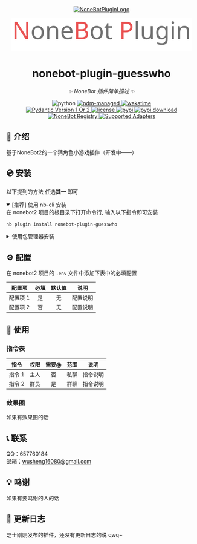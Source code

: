 <!-- markdownlint-disable MD031 MD033 MD036 MD041 -->

<div align="center">

<a href="https://v2.nonebot.dev/store">
  <img src="https://raw.githubusercontent.com/A-kirami/nonebot-plugin-template/resources/nbp_logo.png" width="180" height="180" alt="NoneBotPluginLogo">
</a>

<p>
  <img src="https://raw.githubusercontent.com/lgc-NB2Dev/readme/main/template/plugin.svg" alt="NoneBotPluginText">
</p>

# nonebot-plugin-guesswho

_✨ NoneBot 插件简单描述 ✨_

<img src="https://img.shields.io/badge/python-3.9+-blue.svg" alt="python">
<a href="https://pdm.fming.dev">
  <img src="https://img.shields.io/badge/pdm-managed-blueviolet" alt="pdm-managed">
</a>
<a href="https://wakatime.com/badge/user/b61b0f9a-f40b-4c82-bc51-0a75c67bfccf/project/f4778875-45a4-4688-8e1b-b8c844440abb">
  <img src="https://wakatime.com/badge/user/b61b0f9a-f40b-4c82-bc51-0a75c67bfccf/project/f4778875-45a4-4688-8e1b-b8c844440abb.svg" alt="wakatime">
</a>

<br />

<!-- <a href="https://pydantic.dev">
  <img src="https://img.shields.io/endpoint?url=https://raw.githubusercontent.com/pydantic/pydantic/main/docs/badge/v1.json" alt="Pydantic Version 1" >
</a> -->
<!-- <a href="https://pydantic.dev">
  <img src="https://img.shields.io/endpoint?url=https://raw.githubusercontent.com/pydantic/pydantic/main/docs/badge/v2.json" alt="Pydantic Version 2" >
</a> -->
<a href="https://pydantic.dev">
  <img src="https://img.shields.io/endpoint?url=https://raw.githubusercontent.com/lgc-NB2Dev/readme/main/template/pyd-v1-or-v2.json" alt="Pydantic Version 1 Or 2" >
</a>
<a href="./LICENSE">
  <img src="https://img.shields.io/github/license/WuSheng125/nonebot-plugin-guesswho.svg" alt="license">
</a>
<a href="https://pypi.python.org/pypi/nonebot-plugin-guesswho">
  <img src="https://img.shields.io/pypi/v/nonebot-plugin-guesswho.svg" alt="pypi">
</a>
<a href="https://pypi.python.org/pypi/nonebot-plugin-guesswho">
  <img src="https://img.shields.io/pypi/dm/nonebot-plugin-guesswho" alt="pypi download">
</a>

<br />

<a href="https://registry.nonebot.dev/plugin/nonebot-plugin-guesswho:nonebot_plugin_guesswho">
  <img src="https://img.shields.io/endpoint?url=https%3A%2F%2Fnbbdg.lgc2333.top%2Fplugin%2Fnonebot-plugin-guesswho" alt="NoneBot Registry">
</a>
<a href="https://registry.nonebot.dev/plugin/nonebot-plugin-guesswho:nonebot_plugin_guesswho">
  <img src="https://img.shields.io/endpoint?url=https%3A%2F%2Fnbbdg.lgc2333.top%2Fplugin-adapters%2Fnonebot-plugin-guesswho" alt="Supported Adapters">
</a>

</div>


## 📖 介绍

基于NoneBot2的一个猜角色小游戏插件（开发中——）

## 💿 安装

以下提到的方法 任选**其一** 即可

<details open>
<summary>[推荐] 使用 nb-cli 安装</summary>
在 nonebot2 项目的根目录下打开命令行, 输入以下指令即可安装

```bash
nb plugin install nonebot-plugin-guesswho
```

</details>

<details>
<summary>使用包管理器安装</summary>
在 nonebot2 项目的插件目录下, 打开命令行, 根据你使用的包管理器, 输入相应的安装命令

<details>
<summary>pip</summary>

```bash
pip install nonebot-plugin-guesswho
```

</details>
<details>
<summary>pdm</summary>

```bash
pdm add nonebot-plugin-guesswho
```

</details>
<details>
<summary>poetry</summary>

```bash
poetry add nonebot-plugin-guesswho
```

</details>
<details>
<summary>conda</summary>

```bash
conda install nonebot-plugin-guesswho
```

</details>

打开 nonebot2 项目根目录下的 `pyproject.toml` 文件, 在 `[tool.nonebot]` 部分的 `plugins` 项里追加写入

```toml
[tool.nonebot]
plugins = [
    # ...
    "nonebot_plugin_guesswho"
]
```

</details>

## ⚙️ 配置

在 nonebot2 项目的 `.env` 文件中添加下表中的必填配置

|  配置项  | 必填 | 默认值 |  说明  |
|:-----:|:--:|:---:|:----:|
| 配置项 1 | 是  |  无  | 配置说明 |
| 配置项 2 | 否  |  无  | 配置说明 |

## 🎉 使用

### 指令表

|  指令  | 权限 | 需要@ | 范围 |  说明  |
|:----:|:--:|:---:|:--:|:----:|
| 指令 1 | 主人 |  否  | 私聊 | 指令说明 |
| 指令 2 | 群员 |  是  | 群聊 | 指令说明 |

### 效果图

如果有效果图的话

## 📞 联系

QQ：657760184  
邮箱：<wusheng16080@gmail.com>

## 💡 鸣谢

如果有要鸣谢的人的话

## 📝 更新日志

芝士刚刚发布的插件，还没有更新日志的说 qwq~
